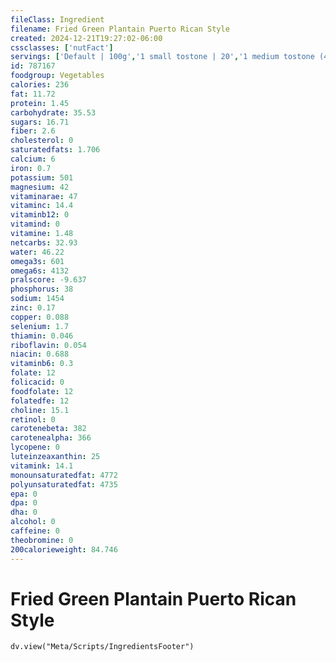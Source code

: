 ```yaml
---
fileClass: Ingredient
filename: Fried Green Plantain Puerto Rican Style
created: 2024-12-21T19:27:02-06:00
cssclasses: ['nutFact']
servings: ['Default | 100g','1 small tostone | 20','1 medium tostone (4" x 2-1/2" x 1/4") | 40','1 large tostone | 60','1 plantain | 158','1 slice | 40','1 cup | 111']
id: 787167
foodgroup: Vegetables
calories: 236
fat: 11.72
protein: 1.45
carbohydrate: 35.53
sugars: 16.71
fiber: 2.6
cholesterol: 0
saturatedfats: 1.706
calcium: 6
iron: 0.7
potassium: 501
magnesium: 42
vitaminarae: 47
vitaminc: 14.4
vitaminb12: 0
vitamind: 0
vitamine: 1.48
netcarbs: 32.93
water: 46.22
omega3s: 601
omega6s: 4132
pralscore: -9.637
phosphorus: 38
sodium: 1454
zinc: 0.17
copper: 0.088
selenium: 1.7
thiamin: 0.046
riboflavin: 0.054
niacin: 0.688
vitaminb6: 0.3
folate: 12
folicacid: 0
foodfolate: 12
folatedfe: 12
choline: 15.1
retinol: 0
carotenebeta: 382
carotenealpha: 366
lycopene: 0
luteinzeaxanthin: 25
vitamink: 14.1
monounsaturatedfat: 4772
polyunsaturatedfat: 4735
epa: 0
dpa: 0
dha: 0
alcohol: 0
caffeine: 0
theobromine: 0
200calorieweight: 84.746
---
```


# Fried Green Plantain Puerto Rican Style

```dataviewjs
dv.view("Meta/Scripts/IngredientsFooter")
```